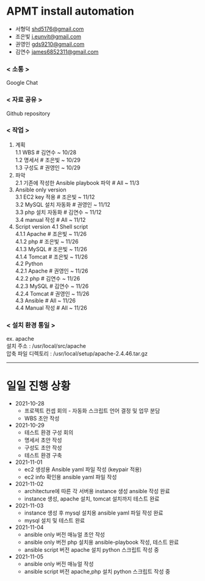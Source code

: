 # APMT install automation

- 서형덕 shd5176@gmail.com
- 조은빛 j.eunvit@gmail.com
- 권영인 gds9210@gmail.com
- 김연수 james6852311@gmail.com

### < 소통 >
Google Chat  

### < 자료 공유 >
Github repository  

### < 작업 >
1. 계획  
  1.1 WBS					# 김연수	~ 10/28  
  1.2 명세서				# 조은빛	~ 10/29  
  1.3 구성도				# 권영인	~ 10/29  
2. 파악  
  2.1 기존에 작성한 Ansible playbook 파악	# All	~ 11/3  
3. Ansible only version    
  3.1 EC2 key 적용				# 조은빛	~ 11/12  
  3.2 MySQL 설치 자동화			# 권영인	~ 11/12  
  3.3 php 설치 자동화			# 김연수	~ 11/12  
  3.4 manual 작성				# All	~ 11/12  
4. Script version
  4.1 Shell script  
    4.1.1 Apache				# 조은빛	~ 11/26  
    4.1.2 php				# 조은빛	~ 11/26  
    4.1.3 MySQL				# 조은빛	~ 11/26  
    4.1.4 Tomcat				# 조은빛	~ 11/26  
  4.2 Python  
    4.2.1 Apache				# 권영인	~ 11/26  
    4.2.2 php				# 김연수	~ 11/26  
    4.2.3 MySQL				# 김연수	~ 11/26  
    4.2.4 Tomcat				# 권영인	~ 11/26  
  4.3 Ansible				# All	~ 11/26  
  4.4 Manual 작성				# All	~ 11/26  

### < 설치 환경 통일 >
ex. apache  
설치 주소 : /usr/local/src/apache  
압축 파일 디렉토리 : /usr/local/setup/apache-2.4.46.tar.gz  

---------
# 일일 진행 상황
- 2021-10-28  
  - 프로젝트 컨셉 회의 - 자동화 스크립트 언어 결정 및 업무 분담
  - WBS 초안 작성
- 2021-10-29
  - 테스트 환경 구성 회의
  - 명세서 초안 작성
  - 구성도 초안 작성
  - 테스트 환경 구축
- 2021-11-01
  - ec2 생성용 Ansible yaml 파일 작성 (keypair 적용)
  - ec2 info 확인용 ansible yaml 파일 작성
- 2021-11-02
  - architecture에 따른 각 서버용 instance 생성 ansible 작성 완료
  - instance 생성, apache 설치, tomcat 설치까지 테스트 완료
- 2021-11-03
  - instance 생성 후 mysql 설치용 ansible yaml 파일 작성 완료
  - mysql 설치 및 테스트 완료
- 2021-11-04
  - ansible only 버전 매뉴얼 초안 작성
  - ansible only 버전 php 설치용 ansible-playbook 작성, 테스트 완료
  - ansible script 버전 apache 설치 python 스크립트 작성 중
- 2021-11-05
  - ansible only 버전 매뉴얼 작성
  - ansible script 버전 apache,php 설치 python 스크립트 작성 중